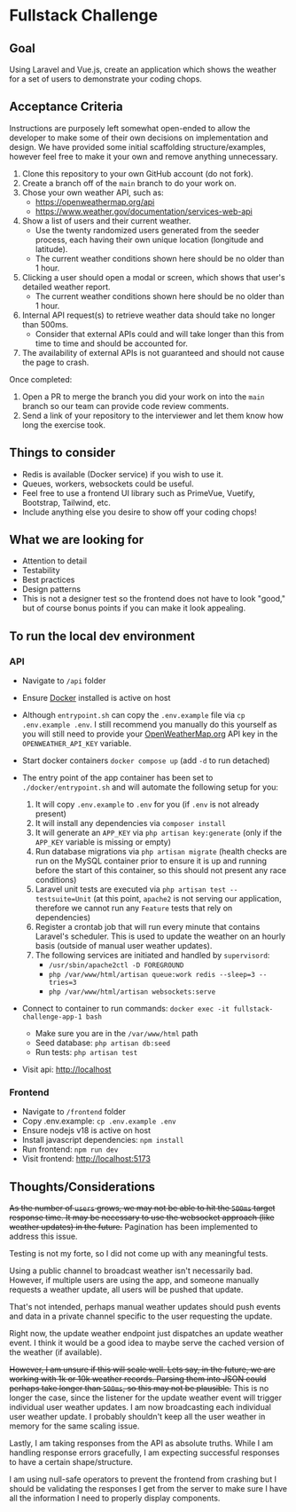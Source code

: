 # Fullstack Challenge

## Goal
Using Laravel and Vue.js, create an application which shows the weather for a set of users to demonstrate your coding chops.

## Acceptance Criteria
Instructions are purposely left somewhat open-ended to allow the developer to make some of their own decisions on implementation and design. We have provided some initial scaffolding structure/examples, however feel free to make it your own and remove anything unnecessary.

1. Clone this repository to your own GitHub account (do not fork).
2. Create a branch off of the `main` branch to do your work on.
3. Chose your own weather API, such as:
   - https://openweathermap.org/api
   - https://www.weather.gov/documentation/services-web-api
4. Show a list of users and their current weather.
   - Use the twenty randomized users generated from the seeder process, each having their own unique location (longitude and latitude).
   - The current weather conditions shown here should be no older than 1 hour.
5. Clicking a user should open a modal or screen, which shows that user's detailed weather report.
   - The current weather conditions shown here should be no older than 1 hour.
6. Internal API request(s) to retrieve weather data should take no longer than 500ms.
   - Consider that external APIs could and will take longer than this from time to time and should be accounted for.
7. The availability of external APIs is not guaranteed and should not cause the page to crash.

Once completed:
1. Open a PR to merge the branch you did your work on into the `main` branch so our team can provide code review comments.
2. Send a link of your repository to the interviewer and let them know how long the exercise took.

## Things to consider
- Redis is available (Docker service) if you wish to use it.
- Queues, workers, websockets could be useful.
- Feel free to use a frontend UI library such as PrimeVue, Vuetify, Bootstrap, Tailwind, etc. 
- Include anything else you desire to show off your coding chops!

## What we are looking for
- Attention to detail
- Testability
- Best practices
- Design patterns
- This is not a designer test so the frontend does not have to look "good," but of course bonus points if you can make it look appealing.

## To run the local dev environment

### API
- Navigate to `/api` folder
- Ensure [Docker](http://docker.com/get-started/) installed is active on host
- Although `entrypoint.sh` can copy the `.env.example` file via `cp .env.example .env`. I still recommend you manually do this yourself as you will still need to provide your [OpenWeatherMap.org](https://openweathermap.org/current) API key in the `OPENWEATHER_API_KEY` variable.
- Start docker containers `docker compose up` (add `-d` to run detached)
- The entry point of the app container has been set to `./docker/entrypoint.sh` and will automate the following setup for you:
   1. It will copy `.env.example` to `.env` for you (if `.env` is not already present)
   2. It will install any dependencies via `composer install`
   3. It will generate an `APP_KEY` via `php artisan key:generate` (only if the `APP_KEY` variable is missing or empty)
   4. Run database migrations via `php artisan migrate` (health checks are run on the MySQL container prior to ensure it is up and running before the start of this container, so this should not present any race conditions)
   5. Laravel unit tests are executed via `php artisan test --testsuite=Unit` (at this point, `apache2` is not serving our application, therefore we cannot run any `Feature` tests that rely on dependencies)
   6. Register a crontab job that will run every minute that contains Laravel's scheduler. This is used to update the weather on an hourly basis (outside of manual user weather updates).
   7. The following services are initiated and handled by `supervisord`:
      - `/usr/sbin/apache2ctl -D FOREGROUND`
      - `php /var/www/html/artisan queue:work redis --sleep=3 --tries=3`
      - `php /var/www/html/artisan websockets:serve`

- Connect to container to run commands: `docker exec -it fullstack-challenge-app-1 bash`
  - Make sure you are in the `/var/www/html` path
  - Seed database: `php artisan db:seed`
  - Run tests: `php artisan test`
- Visit api: [http://localhost](http://localhost)

### Frontend
- Navigate to `/frontend` folder
- Copy .env.example: `cp .env.example .env`
- Ensure nodejs v18 is active on host
- Install javascript dependencies: `npm install`
- Run frontend: `npm run dev`
- Visit frontend: [http://localhost:5173](http://localhost:5173)

## Thoughts/Considerations
~~As the number of `users` grows, we may not be able to hit the `500ms` target response time. It may be necessary to use the websocket approach (like weather updates) in the future.~~
Pagination has been implemented to address this issue.

Testing is not my forte, so I did not come up with any meaningful tests.

Using a public channel to broadcast weather isn't necessarily bad. However, if multiple users are using the app, and someone manually requests a weather update, all users will be pushed that update.

That's not intended, perhaps manual weather updates should push events and data in a private channel specific to the user requesting the update.

Right now, the update weather endpoint just dispatches an update weather event. I think it would be a good idea to maybe serve the cached version of the weather (if available).

~~However, I am unsure if this will scale well. Lets say, in the future, we are working with 1k or 10k weather records. Parsing them into JSON could perhaps take longer than `500ms`, so this may not be plausible.~~
This is no longer the case, since the listener for the update weather event will trigger individual user weather updates. I am now broadcasting each individual user weather update. I probably shouldn't keep all the user weather in memory for the same scaling issue.

Lastly, I am taking responses from the API as absolute truths. While I am handling response errors gracefully, I am expecting successful responses to have a certain shape/structure.

I am using null-safe operators to prevent the frontend from crashing but I should be validating the responses I get from the server to make sure I have all the information I need to properly display components.
